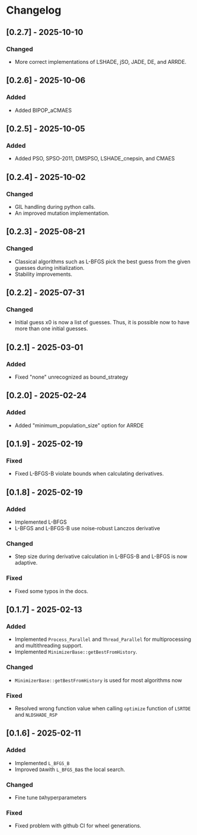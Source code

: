 # Changelog
## [0.2.7] - 2025-10-10
### Changed
- More correct implementations of LSHADE, jSO, JADE, DE, and ARRDE.

## [0.2.6] - 2025-10-06
### Added
- Added BIPOP_aCMAES

## [0.2.5] - 2025-10-05
### Added
- Added PSO, SPSO-2011, DMSPSO, LSHADE_cnepsin, and CMAES

## [0.2.4] - 2025-10-02
### Changed
- GIL handling during python calls. 
- An improved mutation implementation.

## [0.2.3] - 2025-08-21
### Changed
- Classical algorithms such as L-BFGS pick the best guess from the given guesses during initialization. 
- Stability improvements. 

## [0.2.2] - 2025-07-31
### Changed
- Initial guess x0 is now a list of guesses. Thus, it is possible now to have more than one initial guesses. 

## [0.2.1] - 2025-03-01
### Added
- Fixed "none" unrecognized as bound_strategy

## [0.2.0] - 2025-02-24
### Added
- Added "minimum_population_size" option for ARRDE

## [0.1.9] - 2025-02-19
### Fixed
- Fixed L-BFGS-B violate bounds when calculating derivatives.

## [0.1.8] - 2025-02-19
### Added
- Implemented L-BFGS
- L-BFGS and L-BFGS-B use noise-robust Lanczos derivative 

### Changed
- Step size during derivative calculation in L-BFGS-B and L-BFGS is now adaptive.

### Fixed
- Fixed some typos in the docs.


## [0.1.7] - 2025-02-13
### Added
- Implemented `Process_Parallel` and `Thread_Parallel` for multiprocessing and multithreading support.
- Implemented `MinimizerBase::getBestFromHistory`.

### Changed
- `MinimizerBase::getBestFromHistory` is used for most algorithms now

### Fixed
- Resolved wrong function value when calling `optimize` function of `LSRTDE` and `NLDSHADE_RSP`

## [0.1.6] - 2025-02-11
### Added
- Implemented `L_BFGS_B` 
- Improved `DA`with `L_BFGS_B`as the local search. 

### Changed
- Fine tune `DA`hyperparameters

### Fixed
- Fixed problem with github CI for wheel generations. 

